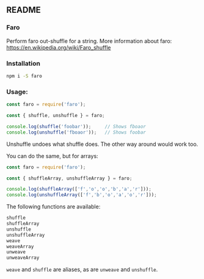 ## README

### Faro

Perform faro out-shuffle for a string. More information about faro: https://en.wikipedia.org/wiki/Faro_shuffle

### Installation

```bash
npm i -S faro
```

### Usage:

```javascript
const faro = require('faro');

const { shuffle, unshuffle } = faro;

console.log(shuffle('foobar'));     // Shows fboaor
console.log(unshuffle('fboaor'));   // Shows foobar
```

Unshuffle undoes what shuffle does. The other way around would work too.

You can do the same, but for arrays:

```javascript
const faro = require('faro');

const { shuffleArray, unshuffleArray } = faro;

console.log(shuffleArray(['f','o','o','b','a','r']));
console.log(unshuffleArray(['f','b','o','a','o','r']));
```

The following functions are available: 

```javascript
shuffle
shuffleArray
unshuffle
unshuffleArray
weave
weaveArray
unweave
unweaveArray
```

`weave` and `shuffle` are aliases, as are `unweave` and `unshuffle`.
